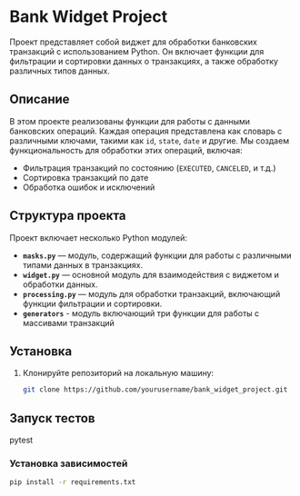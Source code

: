 # Bank Widget Project

Проект представляет собой виджет для обработки банковских транзакций с использованием Python. Он включает функции для фильтрации и сортировки данных о транзакциях, а также обработку различных типов данных.

## Описание

В этом проекте реализованы функции для работы с данными банковских операций. Каждая операция представлена как словарь с различными ключами, такими как `id`, `state`, `date` и другие. Мы создаем функциональность для обработки этих операций, включая:

- Фильтрация транзакций по состоянию (`EXECUTED`, `CANCELED`, и т.д.)
- Сортировка транзакций по дате
- Обработка ошибок и исключений

## Структура проекта

Проект включает несколько Python модулей:

- **`masks.py`** — модуль, содержащий функции для работы с различными типами данных в транзакциях.
- **`widget.py`** — основной модуль для взаимодействия с виджетом и обработки данных.
- **`processing.py`** — модуль для обработки транзакций, включающий функции фильтрации и сортировки.
- **`generators`** - модуль включающий три функции для работы с массивами транзакций
## Установка

1. Клонируйте репозиторий на локальную машину:

   ```bash
   git clone https://github.com/yourusername/bank_widget_project.git

## Запуск тестов
pytest
### Установка зависимостей
```bash
pip install -r requirements.txt

